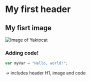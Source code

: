 # My first header
## My fisrt image
![Image of Yaktocat](https://octodex.github.com/images/yaktocat.png)
### Adding code!
``` javascript
var myVar = "Hello, world!";
```

-> includes header H1, image and code
